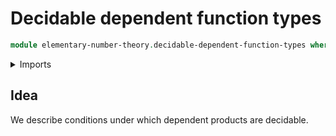 # Decidable dependent function types

```agda
module elementary-number-theory.decidable-dependent-function-types where
```

<details><summary>Imports</summary>

```agda
open import foundation.decidable-dependent-function-types public
```

</details>

## Idea

We describe conditions under which dependent products are decidable.
